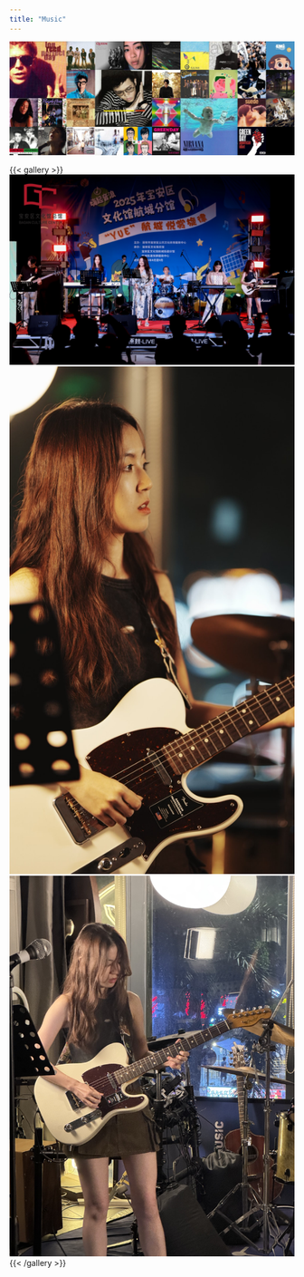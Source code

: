 ```yaml
---
title: "Music"
---
```


<!-- {{< figure
    src="./167048674_music.jpg"
    alt="Abstract purple artwork"
    caption="Photo from @douban"
    >}}

OR -->

![Abstract purple artwork](./167048674_music.jpg "Photo from @douban")

{{< gallery >}}
  <img src="./IMG_4241.JPG" class="grid-w33" />
  <img src="./c0c343d99491d4f4bb85df49c1122c0d.JPG" class="grid-w33" />
  <img src="./9bf1352a4e7b4b9ad2c615bf1c0710eb.JPG" class="grid-w33" />
{{< /gallery >}}